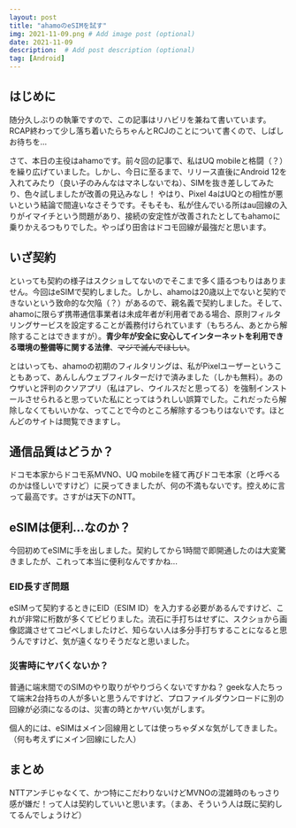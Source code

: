 ```yaml
---
layout: post
title: "ahamoのeSIMを試す"
img: 2021-11-09.png # Add image post (optional)
date: 2021-11-09
description:  # Add post description (optional)
tag: [Android]
---
```

## はじめに

随分久しぶりの執筆ですので、この記事はリハビリを兼ねて書いています。RCAP終わって少し落ち着いたらちゃんとRCJのことについて書くので、しばしお待ちを...

さて、本日の主役はahamoです。前々回の記事で、私はUQ mobileと格闘（？）を繰り広げていました。しかし、今日に至るまで、リリース直後にAndroid 12を入れてみたり（良い子のみんなはマネしないでね）、SIMを抜き差ししてみたり、色々試しましたが改善の見込みなし！ やはり、Pixel 4aはUQとの相性が悪いという結論で間違いなさそうです。そもそも、私が住んでいる所はau回線の入りがイマイチという問題があり、接続の安定性が改善されたとしてもahamoに乗りかえるつもりでした。やっぱり田舎はドコモ回線が最強だと思います。

## いざ契約

といっても契約の様子はスクショしてないのでそこまで多く語るつもりはありません。今回はeSIMで契約しました。しかし、ahamoは20歳以上でないと契約できないという致命的な欠陥（？）があるので、親名義で契約しました。そして、ahamoに限らず携帯通信事業者は未成年者が利用者である場合、原則フィルタリングサービスを設定することが義務付けられています（もちろん、あとから解除することはできますが）。**青少年が安全に安心してインターネットを利用できる環境の整備等に関する法律**、~~マジで滅んでほしい~~。

とはいっても、ahamoの初期のフィルタリングは、私がPixelユーザーということもあって、あんしんウェブフィルターだけで済みました（しかも無料）。あのウザいと評判のクソアプリ（私はアレ、ウイルスだと思ってる）を強制インストールさせられると思っていた私にとってはうれしい誤算でした。これだったら解除しなくてもいいかな、ってことで今のところ解除するつもりはないです。ほとんどのサイトは閲覧できますし。

## 通信品質はどうか？

ドコモ本家からドコモ系MVNO、UQ mobileを経て再びドコモ本家（と呼べるのかは怪しいですけど）に戻ってきましたが、何の不満もないです。控えめに言って最高です。さすがは天下のNTT。

## eSIMは便利...なのか？

今回初めてeSIMに手を出しました。契約してから1時間で即開通したのは大変驚きましたが、これって本当に便利なんですかね...

### EID長すぎ問題

eSIMって契約するときにEID（ESIM ID）を入力する必要があるんですけど、これが非常に桁数が多くてビビりました。流石に手打ちはせずに、スクショから画像認識させてコピペしましたけど、知らない人は多分手打ちすることになると思うんですけど、気が遠くなりそうだなと思いました。

### 災害時にヤバくないか？

普通に端末間でのSIMのやり取りがやりづらくないですかね？ geekな人たちって端末2台持ちの人が多いと思うんですけど、プロファイルダウンロードに別の回線が必須になるのは、災害の時とかヤバい気がします。

個人的には、eSIMはメイン回線用としては使っちゃダメな気がしてきました。（何も考えずにメイン回線にした人）

## まとめ

NTTアンチじゃなくて、かつ特にこだわりないけどMVNOの混雑時のもっさり感が嫌だ！って人は契約していいと思います。（まあ、そういう人は既に契約してるんでしょうけど）